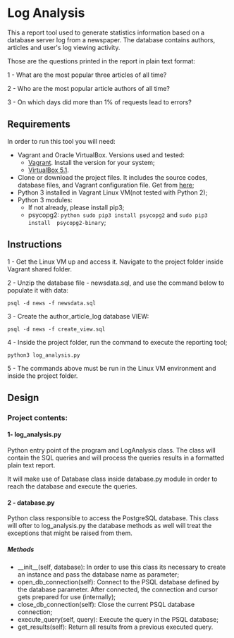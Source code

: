 # Log Analysis

This a report tool used to generate statistics information based on a 
database server log from a newspaper. The database contains authors, 
articles and user's log viewing activity.

Those are the questions printed in the report in plain text format:

1 - What are the most popular three articles of all time?

2 - Who are the most popular article authors of all time?

3 - On which days did more than 1% of requests lead to errors?


## Requirements

In order to run this tool you will need:
- Vagrant and Oracle VirtualBox. Versions used and tested:
    - [Vagrant](https://www.vagrantup.com/downloads.html). Install the 
    version for your system;
    - [VirtualBox 5.1](https://www.virtualbox.org/wiki/Download_Old_Builds_5_1).
- Clone or download the project files. It includes the source codes, 
database files, and Vagrant configuration file. Get from [here](https://github.com/dtmarangoni/logs_analysis);
- Python 3 installed in Vagrant Linux VM(not tested with Python 2);
- Python 3 modules:
  - If not already, please install pip3;
  - psycopg2: `python sudo pip3 install psycopg2` and `sudo pip3 install 
  psycopg2-binary`;

## Instructions

1 - Get the Linux VM up and access it. Navigate to the project folder inside
 Vagrant shared folder.

2 - Unzip the database file - newsdata.sql, and use the command below to 
populate it with data:

`psql -d news -f newsdata.sql`

3 - Create the author_article_log database VIEW:

`psql -d news -f create_view.sql`

4 - Inside the project folder, run the command to execute the 
reporting tool;

`python3 log_analysis.py`

5 - The commands above must be run in the Linux VM environment and 
inside the project folder.


## Design

### Project contents:

#### 1- log_analysis.py
Python entry point of the program and LogAnalysis class. The class will 
contain the SQL queries and will process the queries results in a formatted 
plain text report.

It will make use of Database class inside database.py module in order to 
reach the database and execute the queries.

#### 2 - database.py
Python class responsible to access the PostgreSQL database. This class will 
ofter to log_analysis.py the database methods as well will treat the 
exceptions that might be raised from them.

##### Methods
- \_\_init\_\_(self, database): In order to use this class its necessary
  to create an instance and pass the database name as parameter;
- open_db_connection(self): Connect to the PSQL database defined by the 
  database parameter. After connected, the connection and cursor gets 
  prepared for use (internally);
- close_db_connection(self): Close the current PSQL database connection;
- execute_query(self, query): Execute the query in the PSQL database;
- get_results(self): Return all results from a previous executed query.